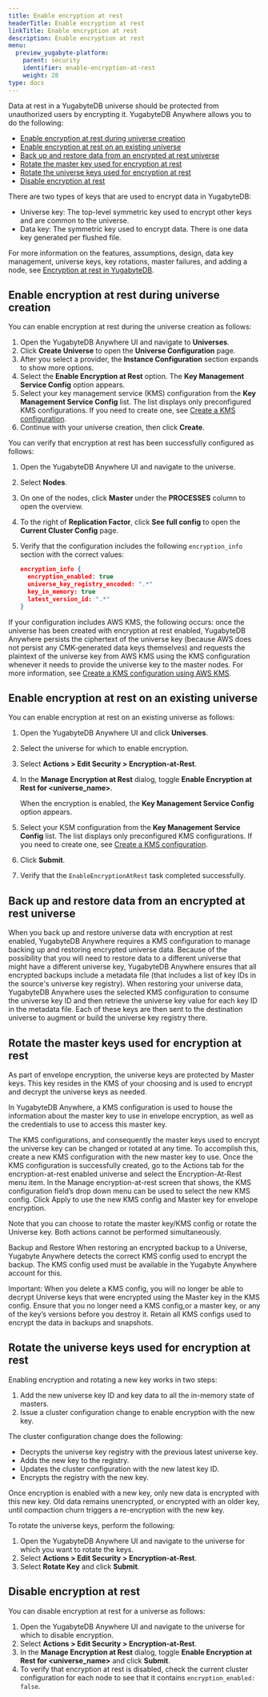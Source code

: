 ```yaml
---
title: Enable encryption at rest
headerTitle: Enable encryption at rest
linkTitle: Enable encryption at rest
description: Enable encryption at rest
menu:
  preview_yugabyte-platform:
    parent: security
    identifier: enable-encryption-at-rest
    weight: 28
type: docs
---
```


Data at rest in a YugabyteDB universe should be protected from unauthorized users by encrypting it. YugabyteDB Anywhere allows you to do the following:

 <!-- no toc -->

- [Enable encryption at rest during universe creation](#enable-encryption-at-rest-during-universe-creation)
- [Enable encryption at rest on an existing universe](#enable-encryption-at-rest-on-an-existing-universe)
- [Back up and restore data from an encrypted at rest universe](#back-up-and-restore-data-from-an-encrypted-at-rest-universe)
- [Rotate the master key used for encryption at rest](#rotate-the-master-key-used-for-encryption-at-rest)
- [Rotate the universe keys used for encryption at rest](#rotate-the-universe-keys-used-for-encryption-at-rest)
- [Disable encryption at rest](#disable-encryption-at-rest)

There are two types of keys that are used to encrypt data in YugabyteDB:

- Universe key: The top-level symmetric key used to encrypt other keys and are common to the universe.
- Data key: The symmetric key used to encrypt data. There is one data key generated per flushed file.

For more information on the features, assumptions, design, data key management, universe keys, key rotations, master failures, and adding a node, see [Encryption at rest in YugabyteDB](https://github.com/yugabyte/yugabyte-db/blob/master/architecture/design/docdb-encryption-at-rest.md).

## Enable encryption at rest during universe creation

You can enable encryption at rest during the universe creation as follows:

1. Open the YugabyteDB Anywhere UI and navigate to **Universes**.
2. Click **Create Universe** to open the **Universe Configuration** page.
3. After you select a provider, the **Instance Configuration** section expands to show more options.
4. Select the **Enable Encryption at Rest** option. The **Key Management Service Config** option appears.
5. Select your key management service (KMS) configuration from the **Key Management Service Config** list. The list displays only preconfigured KMS configurations. If you need to create one, see [Create a KMS configuration](../create-kms-config/).
6. Continue with your universe creation, then click **Create**.

You can verify that encryption at rest has been successfully configured as follows:

1. Open the YugabyteDB Anywhere UI and navigate to the universe.
2. Select **Nodes**.
3. On one of the nodes, click **Master** under the **PROCESSES** column to open the overview.
4. To the right of **Replication Factor**, click **See full config** to open the **Current Cluster Config** page.
5. Verify that the configuration includes the following `encryption_info` section with the correct values:

    ```json
    encryption_info {
      encryption_enabled: true
      universe_key_registry_encoded: ".*"
      key_in_memory: true
      latest_version_id: ".*"
    }
    ```

If your configuration includes AWS KMS, the following occurs: once the universe has been created with encryption at rest enabled, YugabyteDB Anywhere persists the ciphertext of the universe key (because AWS does not persist any CMK-generated data keys themselves) and requests the plaintext of the universe key from AWS KMS using the KMS configuration whenever it needs to provide the universe key to the master nodes. For more information, see [Create a KMS configuration using AWS KMS](../create-kms-config/aws-kms/).

## Enable encryption at rest on an existing universe

You can enable encryption at rest on an existing universe as follows:

1. Open the YugabyteDB Anywhere UI and click **Universes**.

2. Select the universe for which to enable encryption.

3. Select **Actions > Edit Security > Encryption-at-Rest**.

4. In the **Manage Encryption at Rest** dialog, toggle **Enable Encryption at Rest for <universe_name>**.

   When the encryption is enabled, the **Key Management Service Config** option appears.

5. Select your KSM configuration from the **Key Management Service Config** list. The list displays only preconfigured KMS configurations. If you need to create one, see [Create a KMS configuration](../create-kms-config/).

6. Click **Submit**.

7. Verify that the `EnableEncryptionAtRest` task completed successfully.

## Back up and restore data from an encrypted at rest universe

When you back up and restore universe data with encryption at rest enabled, YugabyteDB Anywhere requires a KMS configuration to manage backing up and restoring encrypted universe data. Because of the possibility that you will need to restore data to a different universe that might have a different universe key, YugabyteDB Anywhere ensures that all encrypted backups include a metadata file (that includes a list of key IDs in the source's universe key registry). When restoring your universe data, YugabyteDB Anywhere uses the selected KMS configuration to consume the universe key ID and then retrieve the universe key value for each key ID in the metadata file. Each of these keys are then sent to the destination universe to augment or build the universe key registry there.

## Rotate the master keys used for encryption at rest

As part of envelope encryption, the universe keys are protected by Master keys. This key resides in the KMS of your choosing and is used to encrypt and decrypt the universe keys as needed.

In YugabyteDB Anywhere, a KMS configuration is used to house the information about the master key to use in envelope encryption, as well as the credentials to use to access this master key.

The KMS configurations, and consequently the master keys used to encrypt the universe key can be changed or rotated at any time. To accomplish this, create a new KMS configuration with the new master key to use. Once the KMS configuration is successfully created, go to the Actions tab for the encryption-at-rest enabled universe and select the Encryption-At-Rest menu item. In the Manage encryption-at-rest screen that shows, the KMS configuration field’s drop down menu can be used to select the new KMS config. Click Apply to use the new KMS config and Master key for envelope encryption.

Note that you can choose to rotate the master key/KMS config or rotate the Universe key. Both actions cannot be performed simultaneously.

Backup and Restore
When restoring an encrypted backup to a Universe, Yugabyte Anywhere detects the correct KMS config used to encrypt the backup. The KMS config used must be available in the Yugabyte Anywhere account for this.

Important: When you delete a KMS config, you will no longer be able to decrypt Universe keys that were encrypted using the Master key in the KMS config. Ensure that you no longer need a KMS config,or a master key, or any of the key’s versions before you destroy it. Retain all KMS configs used to encrypt the data in backups and snapshots.

## Rotate the universe keys used for encryption at rest

Enabling encryption and rotating a new key works in two steps:

1. Add the new universe key ID and key data to all the in-memory state of masters.
2. Issue a cluster configuration change to enable encryption with the new key.

The cluster configuration change does the following:

- Decrypts the universe key registry with the previous latest universe key.
- Adds the new key to the registry.
- Updates the cluster configuration with the new latest key ID.
- Encrypts the registry with the new key.

Once encryption is enabled with a new key, only new data is encrypted with this new key. Old data remains unencrypted, or encrypted with an older key, until compaction churn triggers a re-encryption with the new key.

To rotate the universe keys, perform the following:

1. Open the YugabyteDB Anywhere UI and navigate to the universe for which you want to rotate the keys.
2. Select **Actions > Edit Security > Encryption-at-Rest**.
3. Select **Rotate Key** and click **Submit**.

## Disable encryption at rest

You can disable encryption at rest for a universe as follows:

1. Open the YugabyteDB Anywhere UI and navigate to the universe for which to disable encryption.
2. Select **Actions > Edit Security > Encryption-at-Rest**.
3. In the **Manage Encryption at Rest** dialog, toggle **Enable Encryption at Rest for <universe_name>** and click **Submit**.
4. To verify that encryption at rest is disabled, check the current cluster configuration for each node to see that it contains `encryption_enabled: false`.
